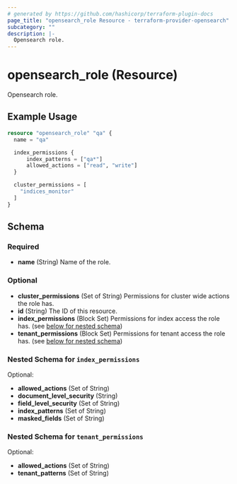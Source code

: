 ```yaml
---
# generated by https://github.com/hashicorp/terraform-plugin-docs
page_title: "opensearch_role Resource - terraform-provider-opensearch"
subcategory: ""
description: |-
  Opensearch role.
---
```


# opensearch_role (Resource)

Opensearch role.

## Example Usage

```terraform
resource "opensearch_role" "qa" {
  name = "qa"

  index_permissions {
      index_patterns = ["qa*"]
      allowed_actions = ["read", "write"]
  }

  cluster_permissions = [
    "indices_monitor"
  ]
}
```

<!-- schema generated by tfplugindocs -->
## Schema

### Required

- **name** (String) Name of the role.

### Optional

- **cluster_permissions** (Set of String) Permissions for cluster wide actions the role has.
- **id** (String) The ID of this resource.
- **index_permissions** (Block Set) Permissions for index access the role has. (see [below for nested schema](#nestedblock--index_permissions))
- **tenant_permissions** (Block Set) Permissions for tenant access the role has. (see [below for nested schema](#nestedblock--tenant_permissions))

<a id="nestedblock--index_permissions"></a>
### Nested Schema for `index_permissions`

Optional:

- **allowed_actions** (Set of String)
- **document_level_security** (String)
- **field_level_security** (Set of String)
- **index_patterns** (Set of String)
- **masked_fields** (Set of String)


<a id="nestedblock--tenant_permissions"></a>
### Nested Schema for `tenant_permissions`

Optional:

- **allowed_actions** (Set of String)
- **tenant_patterns** (Set of String)


